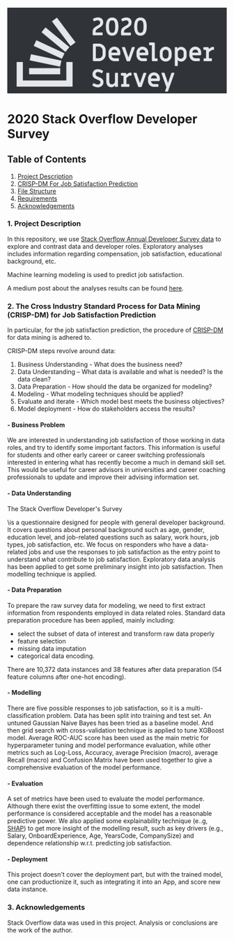 ![](readme-assets/sof-2020-dev-survey.png?raw=true)

# 2020 Stack Overflow Developer Survey

## Table of Contents
1. [Project Description](#project_desc)
2. [CRISP-DM For Job Satisfaction Prediction](#CRISP-DM)
3. [File Structure](#fileStructure)
4. [Requirements](#requirements)
5. [Acknowledgements](#ack)

### 1. Project Description <a name="project_desc"></a>
In this repository, we use [Stack Overflow Annual Developer Survey data](https://insights.stackoverflow.com/survey)
to explore and contrast data and developer roles. Exploratory analyses includes information regarding compensation, job satisfaction, educational background, etc.

Machine learning modeling is used to predict job satisfaction.

A medium post about the analyses results can be found [here](https://lcxustc.medium.com/salary-satisfaction-trend-of-data-jobs-f47bdf72afa3).

### 2. The Cross Industry Standard Process for Data Mining (CRISP-DM) for Job Satisfaction Prediction <a name="CRISP-DM"></a>
In particular, for the job satisfaction prediction, the procedure of [CRISP-DM](https://www.datascience-pm.com/crisp-dm-2/) for data mining is adhered to.

CRISP-DM steps revolve around data:

1. Business Understanding - What does the business need?
2. Data Understanding – What data is available and what is needed? Is the data clean?
3. Data Preparation - How should the data be organized for modeling?
4. Modeling - What modeling techniques should be applied?
5. Evaluate and iterate - Which model best meets the business objectives?
6. Model deployment - How do stakeholders access the results?


#### - Business Problem
We are interested in understanding job satisfaction of those working in data roles, and try to identify some important factors. This information is useful for students and other early career or career switching professionals interested in
entering what has recently become a much in demand skill set. This would be useful for career advisors in universities and career coaching professionals to update and improve their advising information set.


#### - Data Understanding
The Stack Overflow Developer's Survey



\is a questionnaire designed for people with general developer background. It
 covers questions about personal background such as age, gender, education level, and job-related questions such as
  salary, work hours, job types, job satisfaction, etc. We focus on responders who have a data-related jobs and use the
   responses to job satisfaction as the entry point to understand what contribute to job satisfaction. Exploratory
    data analysis has been applied to get some preliminary insight into job satisfaction. Then modelling technique is applied.

#### - Data Preparation
To prepare the raw survey data for modeling, we need to first extract information from respondents employed in data related roles. Standard data preparation procedure has been applied, mainly including:

* select the subset of data of interest and transform raw data properly
* feature selection
* missing data imputation
* categorical data encoding.

There are 10,372 data instances and 38 features after data preparation (54 feature columns after one-hot encoding).

#### - Modelling
There are five possible responses to job satisfaction, so it is a multi-classification problem. Data has been split
into training and test set. An untuned Gaussian Naive Bayes has been tried as a baseline model. And then grid search with cross-validation technique is applied to tune XGBoost model. Average ROC-AUC score has been used as the main metric for hyperparameter tuning and model performance evaluation, while other metrics such as Log-Loss, Accuracy, average Precision (macro), average Recall (macro) and Confusion Matrix have been used together to give a comprehensive evaluation of the model performance.

#### - Evaluation
A set of metrics have been used to evaluate the model performance. Although there exist the overfitting issue to
some extent, the model performance is considered acceptable and the model has a reasonable predictive power. We also applied some explainability technique (e..g, [SHAP](https://github.com/slundberg/shap)) to get more insight of the modelling result, such as key drivers (e.g., Salary, OnboardExperience, Age, YearsCode, CompanySize) and dependence relationship w.r.t. predicting job satisfaction.

#### - Deployment
This project doesn't cover the deployment part, but with the trained model, one can productionize it, such as
integrating it into an App, and score new data instance.

### 3. Acknowledgements <a name="ack"></a>
Stack Overflow data was used in this project. Analysis or conclusions are the
work of the author.
